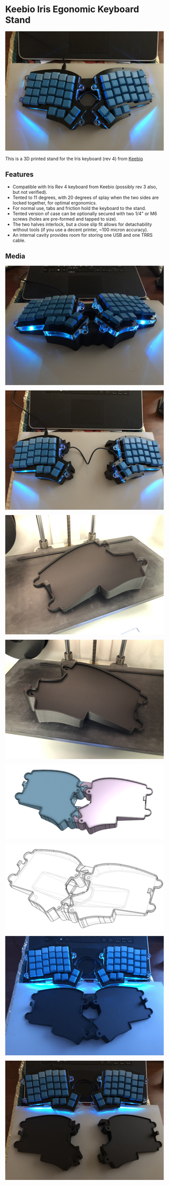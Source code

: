 # Keebio Iris Egonomic Keyboard Stand
![alt text](Media/Complete2.jpg)

This is a 3D printed stand for the Iris keyboard (rev 4) from [Keebio](https://keeb.io/)


## Features
- Compatible with Iris Rev 4 keyboard from Keebio (possibly rev 3 also, but not verified).
- Tented to 11 degrees, with 20 degrees of splay when the two sides are locked together, for optimal ergonomics.
- For normal use, tabs and friction hold the keyboard to the stand.
- Tented version of case can be optionally secured with two 1/4" or M6 screws (holes are pre-formed and tapped to size).
- The two halves interlock, but a close slip fit allows for detachability without tools (if you use a decent printer, ~100 micron accuracy).
- An internal cavity provides room for storing one USB and one TRRS cable.


## Media

![alt text](Media/Complete1.jpg)

![alt text](Media/Complete3.jpg)

![alt text](Media/Printed%20Left.jpg)

![alt text](Media/Printed%20Right.jpg)

![alt text](Media/CAD%20screenshot.png)

![alt text](Media/CAD%20Transparent.png)

![alt text](Media/Complete4.jpg)

![alt text](Media/Complete5.jpg)
